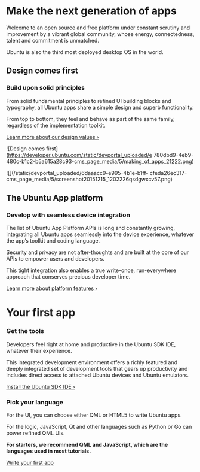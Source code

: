 





# Make the next generation of apps

Welcome to an open source and free platform under constant scrutiny and
improvement by a vibrant global community, whose energy, connectedness, talent
and commitment is unmatched.

Ubuntu is also the third most deployed desktop OS in the world.





## Design comes first

### Build upon solid principles

From solid fundamental principles to refined UI building blocks and
typography, all Ubuntu apps share a simple design and superb functionality.

From top to bottom, they feel and behave as part of the same family,
regardless of the implementation toolkit.

[Learn more about our design values ›](http://design.ubuntu.com/apps)

![Design comes first](https://developer.ubuntu.com/static/devportal_uploaded/e
780dbd9-4eb9-480c-b1c2-b5a615a28c93-cms_page_media/5/making_of_apps_21222.png)





![](/static/devportal_uploaded/6daaacc9-e995-4b1e-b1ff-
cfeda26ec317-cms_page_media/5/screenshot20151215_1202226qsdgwxcv57.png)

## The Ubuntu App platform

### Develop with seamless device integration

The list of Ubuntu App Platform APIs is long and constantly growing,
integrating all Ubuntu apps seamlessly into the device experience, whatever
the app’s toolkit and coding language.

Security and privacy are not after-thoughts and are built at the core of our
APIs to empower users and developers.

This tight integration also enables a true write-once, run-everywhere approach
that conserves precious developer time.

[Learn more about platform features ›](/phone/platform)





# Your first app





### Get the tools

Developers feel right at home and productive in the Ubuntu SDK IDE, whatever
their experience.

This integrated development environment offers a richly featured and deeply
integrated set of development tools that gears up productivity and includes
direct access to attached Ubuntu devices and Ubuntu emulators.

[Install the Ubuntu SDK IDE ›](/phone/platform/sdk/installing-the-sdk)

### Pick your language

For the UI, you can choose either QML or HTML5 to write Ubuntu apps.

For the logic, JavaScript, Qt and other languages such as Python or Go can
power refined QML UIs.

**For starters, we recommend QML and JavaScript, which are the languages used in most tutorials.**

[Write your first app](/phone/apps/qml)





